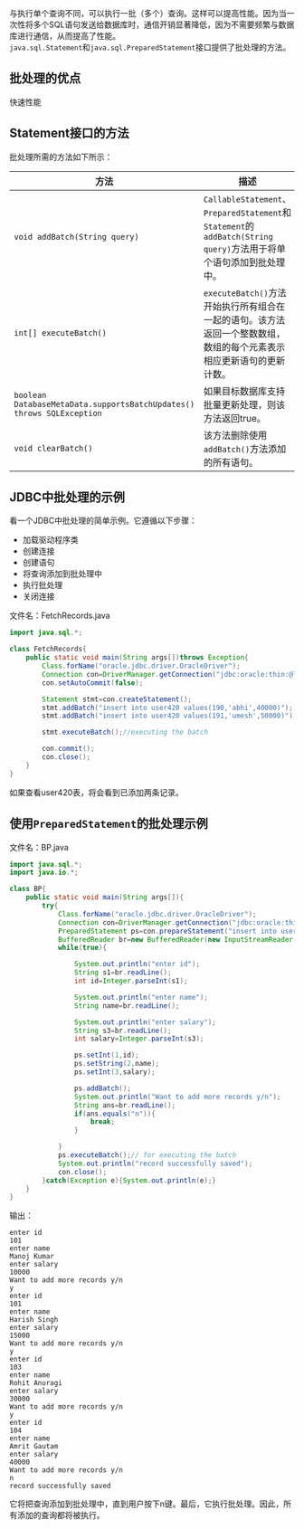 与执行单个查询不同，可以执行一批（多个）查询。这样可以提高性能。因为当一次性将多个SQL语句发送给数据库时，通信开销显著降低，因为不需要频繁与数据库进行通信，从而提高了性能。<br />`java.sql.Statement`和`java.sql.PreparedStatement`接口提供了批处理的方法。
<a name="RlyBc"></a>
## **批处理的优点**
快速性能
<a name="Gzabc"></a>
## Statement接口的方法
批处理所需的方法如下所示：

| 方法 | 描述 |
| --- | --- |
| `void addBatch(String query)` | `CallableStatement`、`PreparedStatement`和`Statement`的`addBatch(String query)`方法用于将单个语句添加到批处理中。 |
| `int[] executeBatch()` | `executeBatch()`方法开始执行所有组合在一起的语句。该方法返回一个整数数组，数组的每个元素表示相应更新语句的更新计数。 |
| `boolean DatabaseMetaData.supportsBatchUpdates() throws SQLException` | 如果目标数据库支持批量更新处理，则该方法返回true。 |
| `void clearBatch()` | 该方法删除使用`addBatch()`方法添加的所有语句。 |

<a name="c0JRG"></a>
## JDBC中批处理的示例
看一个JDBC中批处理的简单示例。它遵循以下步骤：

- 加载驱动程序类
- 创建连接
- 创建语句
- 将查询添加到批处理中
- 执行批处理
- 关闭连接

文件名：FetchRecords.java
```java
import java.sql.*;

class FetchRecords{
    public static void main(String args[])throws Exception{
        Class.forName("oracle.jdbc.driver.OracleDriver");
        Connection con=DriverManager.getConnection("jdbc:oracle:thin:@localhost:1521:xe","system","oracle");
        con.setAutoCommit(false);

        Statement stmt=con.createStatement();
        stmt.addBatch("insert into user420 values(190,'abhi',40000)");
        stmt.addBatch("insert into user420 values(191,'umesh',50000)");

        stmt.executeBatch();//executing the batch

        con.commit();
        con.close();
    }
}
```
如果查看user420表，将会看到已添加两条记录。
<a name="qT52g"></a>
## 使用`PreparedStatement`的批处理示例
文件名：BP.java
```java
import java.sql.*;
import java.io.*;

class BP{
    public static void main(String args[]){
        try{
            Class.forName("oracle.jdbc.driver.OracleDriver");
            Connection con=DriverManager.getConnection("jdbc:oracle:thin:@localhost:1521:xe","system","oracle");
            PreparedStatement ps=con.prepareStatement("insert into user420 values(?,?,?)");
            BufferedReader br=new BufferedReader(new InputStreamReader(System.in));
            while(true){

                System.out.println("enter id");
                String s1=br.readLine();
                int id=Integer.parseInt(s1);

                System.out.println("enter name");
                String name=br.readLine();

                System.out.println("enter salary");
                String s3=br.readLine();
                int salary=Integer.parseInt(s3);

                ps.setInt(1,id);
                ps.setString(2,name);
                ps.setInt(3,salary);

                ps.addBatch();
                System.out.println("Want to add more records y/n");
                String ans=br.readLine();
                if(ans.equals("n")){
                    break;
                }

            }
            ps.executeBatch();// for executing the batch
            System.out.println("record successfully saved");
            con.close();
        }catch(Exception e){System.out.println(e);}
    }
}
```
输出：
```
enter id
101
enter name
Manoj Kumar
enter salary
10000
Want to add more records y/n
y
enter id
101
enter name
Harish Singh
enter salary
15000
Want to add more records y/n
y
enter id
103
enter name
Rohit Anuragi
enter salary
30000
Want to add more records y/n
y
enter id
104
enter name
Amrit Gautam
enter salary
40000
Want to add more records y/n
n
record successfully saved
```
它将把查询添加到批处理中，直到用户按下n键。最后，它执行批处理。因此，所有添加的查询都将被执行。
